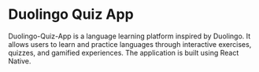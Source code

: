 # Duolingo Quiz App

Duolingo-Quiz-App is a language learning platform inspired by Duolingo. It allows users to learn and practice languages through interactive exercises, quizzes, and gamified experiences. The application is built using React Native.
